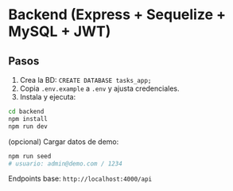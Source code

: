 # Backend (Express + Sequelize + MySQL + JWT)

## Pasos
1. Crea la BD: `CREATE DATABASE tasks_app;`
2. Copia `.env.example` a `.env` y ajusta credenciales.
3. Instala y ejecuta:
```bash
cd backend
npm install
npm run dev
```
(opcional) Cargar datos de demo:
```bash
npm run seed
# usuario: admin@demo.com / 1234
```
Endpoints base: `http://localhost:4000/api`
